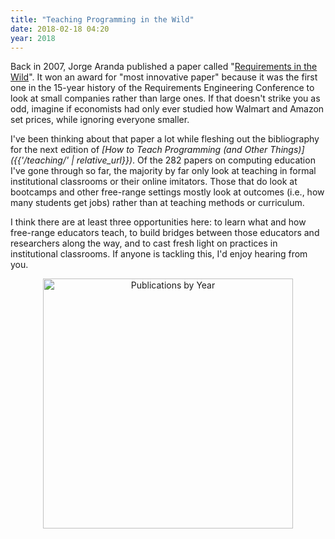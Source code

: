 ```yaml
---
title: "Teaching Programming in the Wild"
date: 2018-02-18 04:20
year: 2018
---
```


Back in 2007,
Jorge Aranda published a paper called
"[Requirements in the Wild](http://dx.doi.org/10.1109/re.2007.54)".
It won an award for "most innovative paper" because it was the first one in the 15-year history of the Requirements Engineering Conference
to look at small companies rather than large ones.
If that doesn't strike you as odd,
imagine if economists had only ever studied how Walmart and Amazon set prices,
while ignoring everyone smaller.

I've been thinking about that paper a lot while fleshing out the bibliography for
the next edition of *[How to Teach Programming (and Other Things)]({{'/teaching/' | relative_url}})*.
Of the 282 papers on computing education I've gone through so far,
the majority by far only look at teaching in formal institutional classrooms or their online imitators.
Those that do look at bootcamps and other free-range settings
mostly look at outcomes (i.e., how many students get jobs)
rather than at teaching methods or curriculum.

I think there are at least three opportunities here:
to learn what and how free-range educators teach,
to build bridges between those educators and researchers along the way,
and to cast fresh light on practices in institutional classrooms.
If anyone is tackling this,
I'd enjoy hearing from you.

<div align="center"><img src="{{'/files/2018/02/publications-by-year.png' | relative_url}}" alt="Publications by Year" width="400" /></div>
